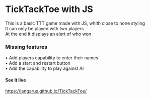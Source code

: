 # TickTackToe with JS
This is a basic TTT game made with JS, whith close to none styling<br>
It can only be played with two players<br>
At the end it displays an alert of who won

### Missing features
• Add players capability to enter their names<br>
• Add a start and restart button<br>
• Add the capability to play against AI

#### See it live
https://langarus.github.io/TickTackToe/
